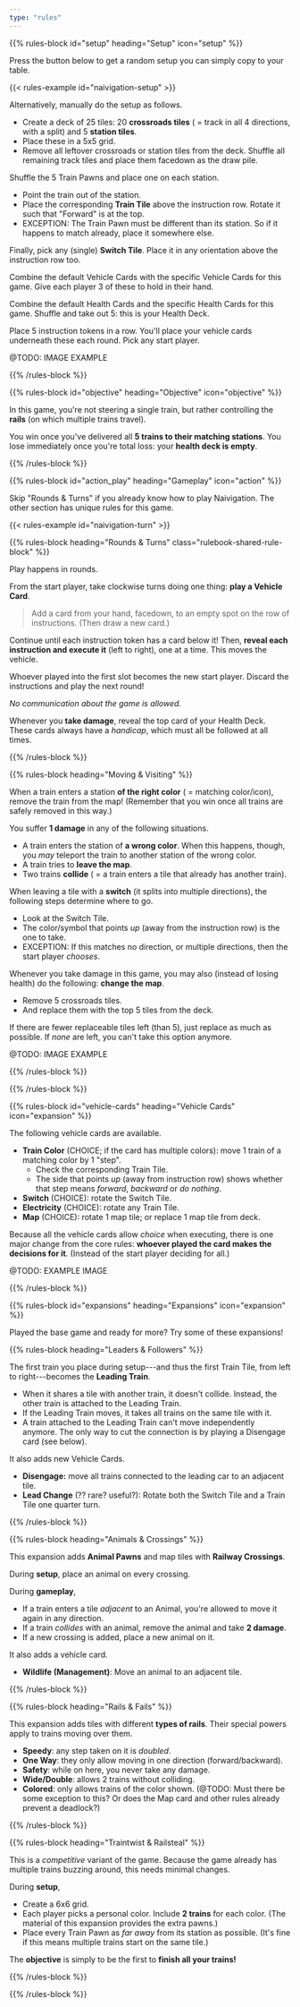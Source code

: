 ```yaml
---
type: "rules"
---
```


{{% rules-block id="setup" heading="Setup" icon="setup" %}}

Press the button below to get a random setup you can simply copy to your table.

{{< rules-example id="naivigation-setup" >}}

Alternatively, manually do the setup as follows.
* Create a deck of 25 tiles: 20 **crossroads tiles** ( = track in all 4 directions, with a split) and 5 **station tiles**.
* Place these in a 5x5 grid.
* Remove all leftover crossroads or station tiles from the deck. Shuffle all remaining track tiles and place them facedown as the draw pile.

Shuffle the 5 Train Pawns and place one on each station.
* Point the train out of the station.
* Place the corresponding **Train Tile** above the instruction row. Rotate it such that "Forward" is at the top.
* EXCEPTION: The Train Pawn must be different than its station. So if it happens to match already, place it somewhere else.

Finally, pick any (single) **Switch Tile**. Place it in any orientation above the instruction row too.

<div class="rulebook-shared-rule">
Combine the default Vehicle Cards with the specific Vehicle Cards for this game. Give each player 3 of these to hold in their hand.

Combine the default Health Cards and the specific Health Cards for this game. Shuffle and take out 5: this is your Health Deck.

Place 5 instruction tokens in a row. You'll place your vehicle cards underneath these each round. Pick any start player.
</div>

@TODO: IMAGE EXAMPLE

{{% /rules-block %}}

{{% rules-block id="objective" heading="Objective" icon="objective" %}}

In this game, you're not steering a single train, but rather controlling the **rails** (on which multiple trains travel).

You win once you've delivered all **5 trains to their matching stations**. You lose immediately once you're total loss: your **health deck is empty**. 

{{% /rules-block %}}

{{% rules-block id="action_play" heading="Gameplay" icon="action" %}}

Skip "Rounds & Turns" if you already know how to play Naivigation. The other section has unique rules for this game.

{{< rules-example id="naivigation-turn" >}}

{{% rules-block heading="Rounds & Turns" class="rulebook-shared-rule-block" %}}

Play happens in rounds.

From the start player, take clockwise turns doing one thing: **play a Vehicle Card**.

> Add a card from your hand, facedown, to an empty spot on the row of instructions. (Then draw a new card.)

Continue until each instruction token has a card below it! Then, **reveal each instruction and execute it** (left to right), one at a time. This moves the vehicle. 

Whoever played into the first slot becomes the new start player. Discard the instructions and play the next round!

_No communication about the game is allowed._

Whenever you **take damage**, reveal the top card of your Health Deck. These cards always have a _handicap_, which must all be followed at all times.

{{% /rules-block %}}

{{% rules-block heading="Moving & Visiting" %}}

When a train enters a station **of the right color** ( = matching color/icon), remove the train from the map! (Remember that you win once all trains are safely removed in this way.)

You suffer **1 damage** in any of the following situations.

* A train enters the station of **a wrong color**. When this happens, though, you _may_ teleport the train to another station of the wrong color.
* A train tries to **leave the map**.
* Two trains **collide** ( = a train enters a tile that already has another train).

When leaving a tile with a **switch** (it splits into multiple directions), the following steps determine where to go.

* Look at the Switch Tile.
* The color/symbol that points _up_ (away from the instruction row) is the one to take.
* EXCEPTION: If this matches no direction, or multiple directions, then the start player _chooses_.

Whenever you take damage in this game, you may also (instead of losing health) do the following: **change the map**.
 
* Remove 5 crossroads tiles.
* And replace them with the top 5 tiles from the deck.

If there are fewer replaceable tiles left (than 5), just replace as much as possible. If _none_ are left, you can't take this option anymore.

@TODO: IMAGE EXAMPLE

{{% /rules-block %}}

{{% /rules-block %}}

{{% rules-block id="vehicle-cards" heading="Vehicle Cards" icon="expansion" %}}

The following vehicle cards are available.

* **Train Color** (CHOICE; if the card has multiple colors): move 1 train of a matching color by 1 "step". 
  * Check the corresponding Train Tile.
  * The side that points _up_ (away from instruction row) shows whether that step means _forward_, _backward_ or _do nothing_.
* **Switch** (CHOICE): rotate the Switch Tile.
* **Electricity** (CHOICE): rotate any Train Tile.
* **Map** (CHOICE): rotate 1 map tile; or replace 1 map tile from deck.

Because all the vehicle cards allow _choice_ when executing, there is one major change from the core rules: **whoever played the card makes the decisions for it**. (Instead of the start player deciding for all.)

@TODO: EXAMPLE IMAGE

{{% /rules-block %}}

{{% rules-block id="expansions" heading="Expansions" icon="expansion" %}}

Played the base game and ready for more? Try some of these expansions!

{{% rules-block heading="Leaders & Followers" %}}

The first train you place during setup---and thus the first Train Tile, from left to right---becomes the **Leading Train**.

* When it shares a tile with another train, it doesn't collide. Instead, the other train is attached to the Leading Train.
* If the Leading Train moves, it takes all trains on the same tile with it.
* A train attached to the Leading Train can't move independently anymore. The only way to cut the connection is by playing a Disengage card (see below).

It also adds new Vehicle Cards.

* **Disengage:** move all trains connected to the leading car to an adjacent tile.
* **Lead Change** (?? rare? useful?): Rotate both the Switch Tile and a Train Tile one quarter turn.

{{% /rules-block %}}

{{% rules-block heading="Animals & Crossings" %}}

This expansion adds **Animal Pawns** and map tiles with **Railway Crossings**.

During **setup**, place an animal on every crossing.

During **gameplay**, 

* If a train enters a tile _adjacent_ to an Animal, you're allowed to move it again in any direction.
* If a train _collides_ with an animal, remove the animal and take **2 damage**.
* If a new crossing is added, place a new animal on it.

It also adds a vehicle card.

* **Wildlife (Management)**: Move an animal to an adjacent tile.

{{% /rules-block %}}

{{% rules-block heading="Rails & Fails" %}}

This expansion adds tiles with different **types of rails**. Their special powers apply to trains moving over them.

* **Speedy**: any step taken on it is _doubled_.
* **One Way**: they only allow moving in one direction (forward/backward).
* **Safety**: while on here, you never take any damage.
* **Wide/Double**: allows 2 trains without colliding.
* **Colored**: only allows trains of the color shown. (@TODO: Must there be some exception to this? Or does the Map card and other rules already prevent a deadlock?)

{{% /rules-block %}}

{{% rules-block heading="Traintwist & Railsteal" %}}

This is a _competitive_ variant of the game. Because the game already has multiple trains buzzing around, this needs minimal changes.

During **setup**, 

* Create a 6x6 grid.
* Each player picks a personal color. Include **2 trains** for each color. (The material of this expansion provides the extra pawns.)
* Place every Train Pawn as _far away_ from its station as possible. (It's fine if this means multiple trains start on the same tile.)

The **objective** is simply to be the first to **finish all your trains!**

{{% /rules-block %}}

{{% /rules-block %}}